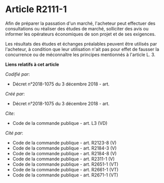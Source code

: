 # Article R2111-1

Afin de préparer la passation d'un marché, l'acheteur peut effectuer des consultations ou réaliser des études de marché,
solliciter des avis ou informer les opérateurs économiques de son projet et de ses exigences. 

Les résultats des études et échanges préalables peuvent être utilisés par l'acheteur, à condition que leur utilisation n'ait
pas pour effet de fausser la concurrence ou de méconnaître les principes mentionnés à l'article L. 3.

**Liens relatifs à cet article**

_Codifié par_:

  - Décret n°2018-1075 du 3 décembre 2018 - art.

_Créé par_:

  - Décret n°2018-1075 du 3 décembre 2018 - art.

_Cite_:

  - Code de la commande publique - art. L3 (VD)

_Cité par_:

  - Code de la commande publique - art. R2123-8 (V)
  - Code de la commande publique - art. R2184-3 (V)
  - Code de la commande publique - art. R2184-8 (V)
  - Code de la commande publique - art. R2311-1 (V)
  - Code de la commande publique - art. R2651-1 (VT)
  - Code de la commande publique - art. R2661-1 (VT)
  - Code de la commande publique - art. R2671-1 (VT)
